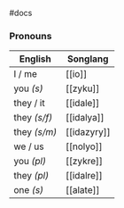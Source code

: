 #docs 

### Pronouns
English|Songlang
--|--
I / me| [[io]]
you *(s)*| [[zyku]]
they / it| [[idale]]
they *(s/f)*|[[idalya]]
they *(s/m)*|[[idazyry]]
we / us| [[nolyo]]
you *(pl)*| [[zykre]]
they *(pl)*| [[idalre]]
one *(s)*|[[alate]]